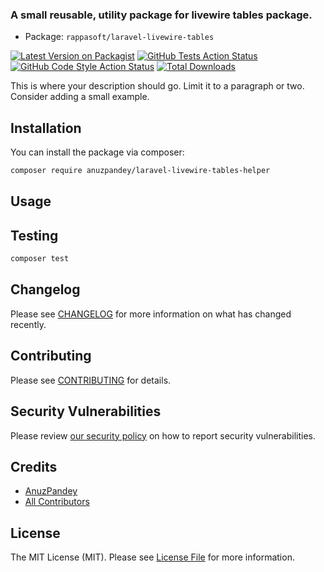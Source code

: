 ### A small reusable, utility package for livewire tables package.

- Package: `rappasoft/laravel-livewire-tables`

[![Latest Version on Packagist](https://img.shields.io/packagist/v/anuzpandey/laravel-livewire-tables-helper.svg?style=flat-square)](https://packagist.org/packages/anuzpandey/laravel-livewire-tables-helper)
[![GitHub Tests Action Status](https://img.shields.io/github/actions/workflow/status/anuzpandey/laravel-livewire-tables-helper/run-tests.yml?branch=main&label=tests&style=flat-square)](https://github.com/anuzpandey/laravel-livewire-tables-helper/actions?query=workflow%3Arun-tests+branch%3Amain)
[![GitHub Code Style Action Status](https://img.shields.io/github/actions/workflow/status/anuzpandey/laravel-livewire-tables-helper/fix-php-code-style-issues.yml?branch=main&label=code%20style&style=flat-square)](https://github.com/anuzpandey/laravel-livewire-tables-helper/actions?query=workflow%3A"Fix+PHP+code+style+issues"+branch%3Amain)
[![Total Downloads](https://img.shields.io/packagist/dt/anuzpandey/laravel-livewire-tables-helper.svg?style=flat-square)](https://packagist.org/packages/anuzpandey/laravel-livewire-tables-helper)

This is where your description should go. Limit it to a paragraph or two. Consider adding a small example.

## Installation

You can install the package via composer:

```bash
composer require anuzpandey/laravel-livewire-tables-helper
```

## Usage

## Testing

```bash
composer test
```

## Changelog

Please see [CHANGELOG](CHANGELOG.md) for more information on what has changed recently.

## Contributing

Please see [CONTRIBUTING](CONTRIBUTING.md) for details.

## Security Vulnerabilities

Please review [our security policy](../../security/policy) on how to report security vulnerabilities.

## Credits

- [AnuzPandey](https://github.com/AnuzPandey)
- [All Contributors](../../contributors)

## License

The MIT License (MIT). Please see [License File](LICENSE.md) for more information.
